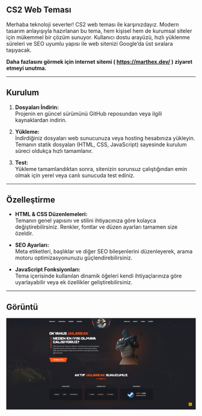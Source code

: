 ## CS2 Web Teması

Merhaba teknoloji severler! CS2 web teması ile karşınızdayız. Modern tasarım anlayışıyla hazırlanan bu tema, hem kişisel hem de kurumsal siteler için mükemmel bir çözüm sunuyor. Kullanıcı dostu arayüzü, hızlı yüklenme süreleri ve SEO uyumlu yapısı ile web sitenizi Google’da üst sıralara taşıyacak.

**Daha fazlasını görmek için internet sitemi ( https://marthex.dev/ ) ziyaret etmeyi unutma.**

---

## Kurulum

1. **Dosyaları İndirin:**  
   Projenin en güncel sürümünü GitHub reposundan veya ilgili kaynaklardan indirin.

2. **Yükleme:**  
   İndirdiğiniz dosyaları web sunucunuza veya hosting hesabınıza yükleyin.  
   Temanın statik dosyaları (HTML, CSS, JavaScript) sayesinde kurulum süreci oldukça hızlı tamamlanır.

3. **Test:**  
   Yükleme tamamlandıktan sonra, sitenizin sorunsuz çalıştığından emin olmak için yerel veya canlı sunucuda test ediniz.

---

## Özelleştirme

- **HTML & CSS Düzenlemeleri:**  
  Temanın genel yapısını ve stilini ihtiyacınıza göre kolayca değiştirebilirsiniz. Renkler, fontlar ve düzen ayarları tamamen size özeldir.

- **SEO Ayarları:**  
  Meta etiketleri, başlıklar ve diğer SEO bileşenlerini düzenleyerek, arama motoru optimizasyonunuzu güçlendirebilirsiniz.

- **JavaScript Fonksiyonları:**  
  Tema içerisinde kullanılan dinamik öğeleri kendi ihtiyaçlarınıza göre uyarlayabilir veya ek özellikler geliştirebilirsiniz.

---
## Görüntü

![Alternatif Metin](okynaus.png "marthex.dev")


